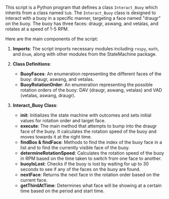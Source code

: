 This script is a Python program that defines a class `Interact_Buoy` which inherits from a class named `Sub`. The `Interact_Buoy` class is designed to interact with a buoy in a specific manner, targeting a face named "draugr" on the buoy. The buoy has three faces: draugr, aswang, and vetalas, and rotates at a speed of 1-5 RPM.

Here are the main components of the script:

1. **Imports**: The script imports necessary modules including `rospy`, `math`, and `Enum`, along with other modules from the StateMachine package.
    
2. **Class Definitions**:
    
    - **BuoyFaces**: An enumeration representing the different faces of the buoy: draugr, aswang, and vetalas.
    - **BuoyRotationOrder**: An enumeration representing the possible rotation orders of the buoy: DAV (draugr, aswang, vetalas) and VAD (vetalas, aswang, draugr).
3. **Interact_Buoy Class**:
    
    - ****init****: Initializes the state machine with outcomes and sets initial values for rotation order and target face.
    - **execute**: The main method that attempts to bump into the draugr face of the buoy. It calculates the rotation speed of the buoy and moves towards it at the right time.
    - **findBox & findFace**: Methods to find the index of the buoy face in a list and to find the currently visible face of the buoy.
    - **determineRotationSpeed**: Calculates the rotation speed of the buoy in RPM based on the time taken to switch from one face to another.
    - **buoyIsLost**: Checks if the buoy is lost by waiting for up to 30 seconds to see if any of the faces on the buoy are found.
    - **nextFace**: Returns the next face in the rotation order based on the current face.
    - **getThirdAtTime**: Determines what face will be showing at a certain time based on the period and start time.
